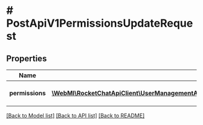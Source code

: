 # # PostApiV1PermissionsUpdateRequest

## Properties

Name | Type | Description | Notes
------------ | ------------- | ------------- | -------------
**permissions** | [**\WebMI\RocketChatApiClient\UserManagementApi\Model\PostApiV1PermissionsUpdateRequestPermissionsInner[]**](PostApiV1PermissionsUpdateRequestPermissionsInner.md) | The array of roles to overwrite. |

[[Back to Model list]](../../README.md#models) [[Back to API list]](../../README.md#endpoints) [[Back to README]](../../README.md)
